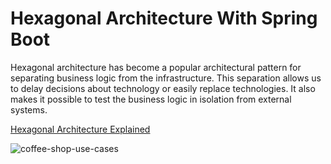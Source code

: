 # Hexagonal Architecture With Spring Boot

Hexagonal architecture has become a popular architectural pattern for separating business logic from the infrastructure. This separation allows us to delay decisions about technology or easily replace technologies. It also makes it possible to test the business logic in isolation from external systems.

[Hexagonal Architecture Explained](https://www.arhohuttunen.com/hexagonal-architecture)

![coffee-shop-use-cases](https://github.com/edzamo13/software-design/assets/16899164/5952bb86-05ee-44b0-ae43-ad53a5e3d205)
